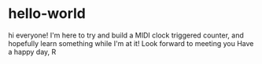 # hello-world
hi everyone!
I'm here to try and build a MIDI clock triggered counter, and hopefully learn something while I'm at it!
Look forward to meeting you
Have a happy day,
R
